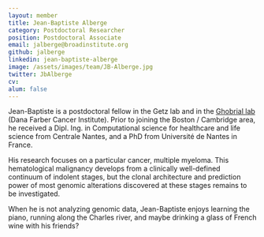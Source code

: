 ```yaml
---
layout: member
title: Jean-Baptiste Alberge
category: Postdoctoral Researcher
position: Postdoctoral Associate
email: jalberge@broadinstitute.org
github: jalberge
linkedin: jean-baptiste-alberge
image: /assets/images/team/JB-Alberge.jpg
twitter: JbAlberge
cv:
alum: false
---
```


Jean-Baptiste is a postdoctoral fellow in the Getz lab and in the [Ghobrial lab](https://ghobriallab.dana-farber.org/)
(Dana Farber Cancer Institute). 
Prior to joining the Boston / Cambridge area, he received a Dipl. Ing. 
in Computational science for healthcare and life science from Centrale Nantes, and a PhD from Université de Nantes 
in France.

His research focuses on a particular cancer, multiple myeloma. 
This hematological malignancy develops from a clinically well-defined continuum 
of indolent stages, but the clonal architecture and prediction power of most genomic alterations discovered
at these stages remains to be investigated.

When he is not analyzing genomic data, Jean-Baptiste enjoys learning the piano, running along the Charles river,
and maybe drinking a glass of French wine with his friends?